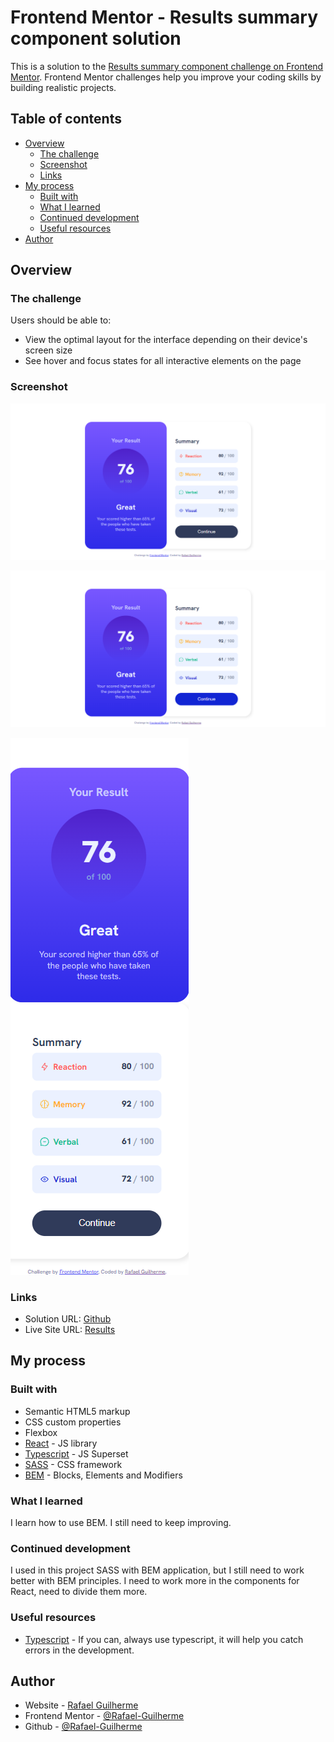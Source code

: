 # Frontend Mentor - Results summary component solution

This is a solution to the [Results summary component challenge on Frontend Mentor](https://www.frontendmentor.io/challenges/results-summary-component-CE_K6s0maV). Frontend Mentor challenges help you improve your coding skills by building realistic projects. 

## Table of contents

- [Overview](#overview)
  - [The challenge](#the-challenge)
  - [Screenshot](#screenshot)
  - [Links](#links)
- [My process](#my-process)
  - [Built with](#built-with)
  - [What I learned](#what-i-learned)
  - [Continued development](#continued-development)
  - [Useful resources](#useful-resources)
- [Author](#author)

## Overview

### The challenge

Users should be able to:

- View the optimal layout for the interface depending on their device's screen size
- See hover and focus states for all interactive elements on the page

### Screenshot

![Desktop](src/design/results_summary_desktop.png)

![Button_hover](src/design/results_summary_button_hover.png)

![Mobile](src/design/results_summary_mobile.png)

### Links

- Solution URL: [Github](https://github.com/Rafael-Guilherme/results_summary_component)
- Live Site URL: [Results](https://results-summary-component-rafael-g.netlify.app/)

## My process

### Built with

- Semantic HTML5 markup
- CSS custom properties
- Flexbox
- [React](https://reactjs.org/) - JS library
- [Typescript](https://www.typescriptlang.org//) - JS Superset
- [SASS](https://sass-lang.com/) - CSS framework
- [BEM](https://getbem.com/) - Blocks, Elements and Modifiers

### What I learned

I learn how to use BEM. I still need to keep improving.

### Continued development

I used in this project SASS with BEM application, but I still need to work better with BEM principles.
I need to work more in the components for React, need to divide them more.

### Useful resources

- [Typescript](https://www.typescriptlang.org//) - If you can, always use typescript, it will help you catch errors in the development.

## Author

- Website - [Rafael Guilherme](https://rafaelg-portfolio.netlify.app/)
- Frontend Mentor - [@Rafael-Guilherme](https://www.frontendmentor.io/profile/Rafael-Guilherme)
- Github - [@Rafael-Guilherme](https://github.com/Rafael-Guilherme)

